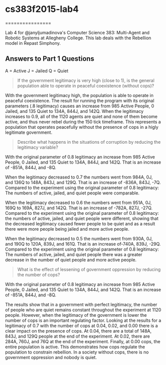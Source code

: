# cs383f2015-lab4
================

Lab 4 for @janyljumadinova's Computer Science 383: Multi-Agent and Robotic Systems at Allegheny College. This lab deals with the Rebellion model in Repast Simphony.

Answers to Part 1 Questions
---------------------------

A = Active
J = Jailed
Q = Quiet

> If the government legitimacy is very high (close to 1), is the general population able to operate in peaceful coexistence (without cops)?

With the government legitimacy high, the population is able to operate in peaceful coexistence.  The result for running the program with its original parameters (.8 legitimacy) causes an increase from 985 Active People, 0 Jailed, and 135 Quiet to 134A, 844J, and 142Q.  When the legitimacy increases to 0.9, all of the 1120 agents are quiet and none of them become active, and thus never rebel during the 150 tick timeframe.  This represents a population that operates peacefully without the presence of cops in a higly legitimate government.  

> Describe what happens in the situations of corruption by reducing the legitimacy variable?

With the original parameter of 0.8 legitimacy an increase from 985 Active People, 0 Jailed, and 135 Quiet to 134A, 844J, and 142Q.  That is an increase of -851A, 844J, and -8Q.  

When the legitimacy decreased to 0.7 the numbers went from 984A, 0J, and 136Q to 148A, 843J, and 129Q. That is an increase of -836A, 843J, -7Q.  Compared to the experiment using the original parameter of 0.8 legitimacy: The numbers of active, jailed, and quiet people were comparable.

When the legitimacy decreased to 0.6 the numbers went from 951A, 0J, 169Q to 169A, 827J, and 142Q.  That is an increase of -782A, 827J, -27Q.  Compared to the experiment using the original parameter of 0.8 legitimacy: the numbers of active, jailed, and quiet people were different, showing that the decreased legitimacy caused fewer people to be quiet and as a result there were more people being jailed and more active people.  

When the legitimacy decreased to 0.5 the numbers went from 930A, 0J, and 190Q to 120A, 839J, and 161Q.  That is an increase of-740A, 839J, -29Q.  Compared to the experiment using the original parameter of 0.8 legitimacy: The numbers of active, jailed, and quiet people there was a greater decrease in the number of quiet people and more active people.  

> What is the effect of lessening of government oppression by reducing the number of cops?

With the original parameter of 0.8 legitimacy an increase from 985 Active People, 0 Jailed, and 135 Quiet to 134A, 844J, and 142Q.  That is an increase of -851A, 844J, and -8Q.  

The results show that in a government with perfect legitimacy, the number of people who are quiet remains constant throughout the experiment at 1120 people.  However, when the legitimacy of the government is lower the number of cops is an important regulating factor.  Looking at the results for a legitimacy of 0.7 with the number of cops at 0.04, 0.02, and 0.00 there is a clear impact on the presence of cops.  At 0.04, there are a total of 148A, 843J, and 129Q people at the end of the experiment.  At 0.02, there are 284A, 760J, and 76Q at the end of the experiment.  Finally, at 0.00 cops, the entire population is active.  This demonstrates how cops regulate the population to constrain rebellion.  In a society without cops, there is no government oppression and nobody is quiet.   




